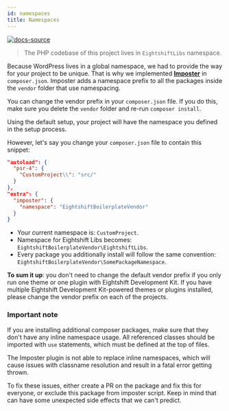 ```yaml
---
id: namespaces
title: Namespaces
---
```


[![docs-source](https://img.shields.io/badge/source-eightshift--libs-blue?style=for-the-badge&logo=php&labelColor=2a2a2a)](https://github.com/duenneffe/eightshift-libs/tree/4.0.0)

> The PHP codebase of this project lives in `EightshiftLibs` namespace.

Because WordPress lives in a global namespace, we had to provide the way for your project to be unique. That is why we implemented [**Imposter**](https://github.com/duenneffe/imposter-plugin) in `composer.json`. Imposter adds a namespace prefix to all the packages inside the `vendor` folder that use namespacing.

You can change the vendor prefix in your `composer.json` file. If you do this, make sure you delete the `vendor` folder and re-run `composer install`.

Using the default setup, your project will have the namespace you defined in the setup process.

However, let's say you change your `composer.json` file to contain this snippet:
```json
"autoload": {
  "psr-4": {
    "CustomProject\\": "src/"
  }
},
"extra": {
  "imposter": {
    "namespace": "EightshiftBoilerplateVendor"
  }
}
```

- Your current namespace is: `CustomProject`.
- Namespace for Eightshift Libs becomes: `EightshiftBoilerplateVendor\EightshiftLibs`.
- Every package you additionally install will follow the same convention: `EightshiftBoilerplateVendor\SomePackageNamespace`.

**To sum it up**: you don't need to change the default vendor prefix if you only run one theme or one plugin with Eightshift Development Kit. If you have multiple Eightshift Development Kit-powered themes or plugins installed, please change the vendor prefix on each of the projects.

### Important note

If you are installing additional composer packages, make sure that they don't have any inline namespace usage. All referenced classes should be imported with `use` statements, which must be defined at the top of files. 

The Imposter plugin is not able to replace inline namespaces, which will cause issues with classname resolution and result in a fatal error getting thrown. 

To fix these issues, either create a PR on the package and fix this for everyone, or exclude this package from imposter script. Keep in mind that can have some unexpected side effects that we can't predict.
